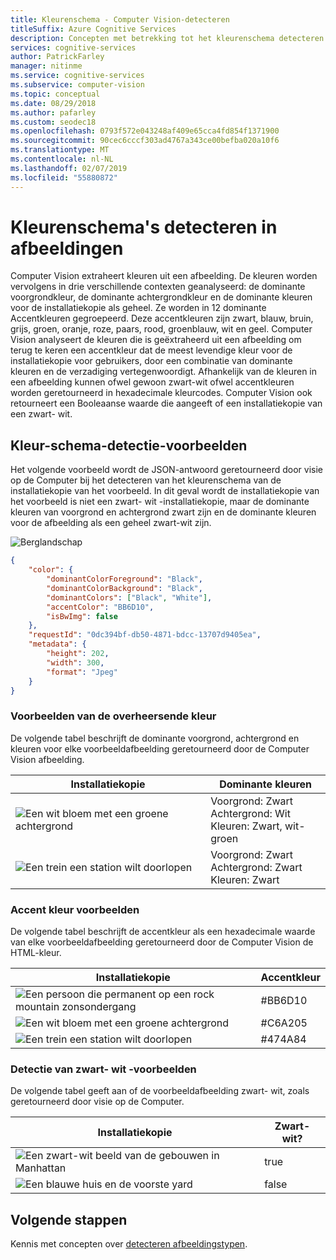 ```yaml
---
title: Kleurenschema - Computer Vision-detecteren
titleSuffix: Azure Cognitive Services
description: Concepten met betrekking tot het kleurenschema detecteren in afbeeldingen met behulp van de Computer Vision-API.
services: cognitive-services
author: PatrickFarley
manager: nitinme
ms.service: cognitive-services
ms.subservice: computer-vision
ms.topic: conceptual
ms.date: 08/29/2018
ms.author: pafarley
ms.custom: seodec18
ms.openlocfilehash: 0793f572e043248af409e65cca4fd854f1371900
ms.sourcegitcommit: 90cec6cccf303ad4767a343ce00befba020a10f6
ms.translationtype: MT
ms.contentlocale: nl-NL
ms.lasthandoff: 02/07/2019
ms.locfileid: "55880872"
---
```

# <a name="detect-color-schemes-in-images"></a>Kleurenschema's detecteren in afbeeldingen

Computer Vision extraheert kleuren uit een afbeelding. De kleuren worden vervolgens in drie verschillende contexten geanalyseerd: de dominante voorgrondkleur, de dominante achtergrondkleur en de dominante kleuren voor de installatiekopie als geheel. Ze worden in 12 dominante Accentkleuren gegroepeerd. Deze accentkleuren zijn zwart, blauw, bruin, grijs, groen, oranje, roze, paars, rood, groenblauw, wit en geel. Computer Vision analyseert de kleuren die is geëxtraheerd uit een afbeelding om terug te keren een accentkleur dat de meest levendige kleur voor de installatiekopie voor gebruikers, door een combinatie van dominante kleuren en de verzadiging vertegenwoordigt. Afhankelijk van de kleuren in een afbeelding kunnen ofwel gewoon zwart-wit ofwel accentkleuren worden geretourneerd in hexadecimale kleurcodes. Computer Vision ook retourneert een Booleaanse waarde die aangeeft of een installatiekopie van een zwart- wit.

## <a name="color-scheme-detection-examples"></a>Kleur-schema-detectie-voorbeelden

Het volgende voorbeeld wordt de JSON-antwoord geretourneerd door visie op de Computer bij het detecteren van het kleurenschema van de installatiekopie van het voorbeeld. In dit geval wordt de installatiekopie van het voorbeeld is niet een zwart- wit -installatiekopie, maar de dominante kleuren van voorgrond en achtergrond zwart zijn en de dominante kleuren voor de afbeelding als een geheel zwart-wit zijn.

![Berglandschap](./Images/mountain_vista.png)

```json
{
    "color": {
        "dominantColorForeground": "Black",
        "dominantColorBackground": "Black",
        "dominantColors": ["Black", "White"],
        "accentColor": "BB6D10",
        "isBwImg": false
    },
    "requestId": "0dc394bf-db50-4871-bdcc-13707d9405ea",
    "metadata": {
        "height": 202,
        "width": 300,
        "format": "Jpeg"
    }
}
```

### <a name="dominant-color-examples"></a>Voorbeelden van de overheersende kleur

De volgende tabel beschrijft de dominante voorgrond, achtergrond en kleuren voor elke voorbeeldafbeelding geretourneerd door de Computer Vision afbeelding.

| Installatiekopie | Dominante kleuren |
|-------|-----------------|
|![Een wit bloem met een groene achtergrond](./Images/flower.png)| Voorgrond: Zwart<br/>Achtergrond: Wit<br/>Kleuren: Zwart, wit-groen|
![Een trein een station wilt doorlopen](./Images/train_station.png) | Voorgrond: Zwart<br/>Achtergrond: Zwart<br/>Kleuren: Zwart |

### <a name="accent-color-examples"></a>Accent kleur voorbeelden

 De volgende tabel beschrijft de accentkleur als een hexadecimale waarde van elke voorbeeldafbeelding geretourneerd door de Computer Vision de HTML-kleur.

| Installatiekopie | Accentkleur |
|-------|--------------|
|![Een persoon die permanent op een rock mountain zonsondergang](./Images/mountain_vista.png) | #BB6D10 |
|![Een wit bloem met een groene achtergrond](./Images/flower.png) | #C6A205 |
|![Een trein een station wilt doorlopen](./Images/train_station.png) | #474A84 |

### <a name="black--white-detection-examples"></a>Detectie van zwart- wit -voorbeelden

De volgende tabel geeft aan of de voorbeeldafbeelding zwart- wit, zoals geretourneerd door visie op de Computer.

| Installatiekopie | Zwart- wit? |
|-------|----------------|
|![Een zwart-wit beeld van de gebouwen in Manhattan](./Images/bw_buildings.png) | true |
|![Een blauwe huis en de voorste yard](./Images/house_yard.png) | false |

## <a name="next-steps"></a>Volgende stappen

Kennis met concepten over [detecteren afbeeldingstypen](concept-detecting-image-types.md).

